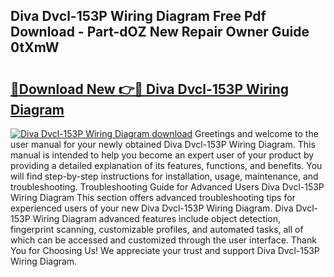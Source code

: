 ## Diva Dvcl-153P Wiring Diagram Free Pdf Download - Part-dOZ New Repair Owner Guide 0tXmW

# <h2><a href="http://dfmsv88.blite.top/?on=Diva+Dvcl-153P+Wiring+Diagram">🔗Download New 👉🔴 Diva Dvcl-153P Wiring Diagram</a></h2>

[![Diva Dvcl-153P Wiring Diagram download](https://i.imgur.com/lujVjoI.png)](http://dfmsv88.blite.top/?on=Diva+Dvcl-153P+Wiring+Diagram)
Greetings and welcome to the user manual for your newly obtained Diva Dvcl-153P Wiring Diagram. This manual is intended to help you become an expert user of your product by providing a detailed explanation of its features, functions, and benefits. You will find step-by-step instructions for installation, usage, maintenance, and troubleshooting. Troubleshooting Guide for Advanced Users Diva Dvcl-153P Wiring Diagram This section offers advanced troubleshooting tips for experienced users of your new Diva Dvcl-153P Wiring Diagram. Diva Dvcl-153P Wiring Diagram advanced features include object detection, fingerprint scanning, customizable profiles, and automated tasks, all of which can be accessed and customized through the user interface. Thank You for Choosing Us! We appreciate your trust and support Diva Dvcl-153P Wiring Diagram.
